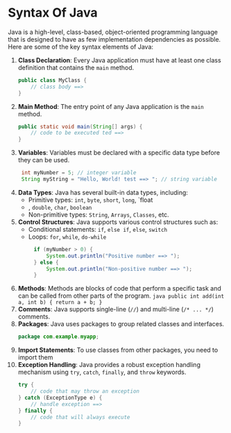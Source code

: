 # Syntax Of Java

Java is a high-level, class-based, object-oriented programming language that is designed to have as few implementation
dependencies as possible. Here are some of the key syntax elements of Java:

1. **Class Declaration**: Every Java application must have at least one class definition that contains the `main`
   method.
   ```java
   public class MyClass {
       // class body ==> 
   } 
   ```
2. **Main Method**: The entry point of any Java application is the `main` method.
   ```java 
   public static void main(String[] args) {
       // code to be executed ted ==> 
   }
   ``` 
3. **Variables**: Variables must be declared with a specific data type before they can be used.
   ```java
    int myNumber = 5; // integer variable
    String myString = "Hello, World! test ==> "; // string variable
    ```
4. **Data Types**: Java has several built-in data types, including:
    - Primitive types: `int`, `byte`, `short`, `long`, `float
    - , `double`, `char`, `boolean`
    - Non-primitive types: `String`, `Arrays`, `Classes`, etc.
5. **Control Structures**: Java supports various control structures such as:
    - Conditional statements: `if`, `else if`, `else`, `switch`
    - Loops: `for`, `while`, `do-while`
   ```java
        if (myNumber > 0) {
            System.out.println("Positive number ==> ");
        } else {
            System.out.println("Non-positive number ==> ");
        }
   ```
6. **Methods**: Methods are blocks of code that perform a specific task and can be called from other parts of the
       program.
       ```java
       public int add(int a, int b) {
           return a + b;
       }
       ```
7. **Comments**: Java supports single-line (`//`) and multi-line (`/* ... */`) comments.
8. **Packages**: Java uses packages to group related classes and interfaces.
   ```java
   package com.example.myapp;
   ```
9. **Import Statements**: To use classes from other packages, you need to import them
10. **Exception Handling**: Java provides a robust exception handling mechanism using `try`, `catch`, `finally`, and
    `throw` keywords.
    ```java
    try {
        // code that may throw an exception
    } catch (ExceptionType e) {
        // handle exception ==> 
    } finally {
        // code that will always execute
    }
    ```
